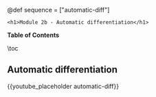 @def sequence = ["automatic-diff"]

~~~
<h1>Module 2b - Automatic differentiation</h1>
~~~

**Table of Contents**

\toc


## Automatic differentiation

{{youtube_placeholder automatic-diff}}